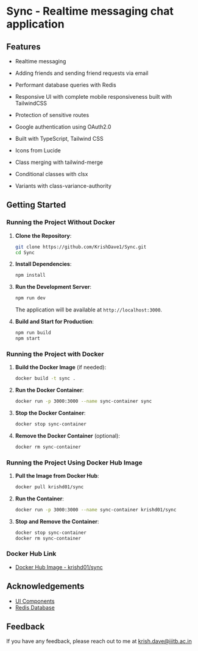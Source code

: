 # Sync - Realtime messaging chat application

## Features

- Realtime messaging
- Adding friends and sending friend requests via email
- Performant database queries with Redis
- Responsive UI with complete mobile responsiveness built with TailwindCSS
- Protection of sensitive routes
- Google authentication using OAuth2.0

- Built with TypeScript, Tailwind CSS
- Icons from Lucide

- Class merging with tailwind-merge
- Conditional classes with clsx
- Variants with class-variance-authority

## Getting Started

### **Running the Project Without Docker**

1. **Clone the Repository**:
   ```bash
   git clone https://github.com/KrishDave1/Sync.git
   cd Sync
   ```
   
2. **Install Dependencies**:
   ```bash
   npm install
   ```

3. **Run the Development Server**:
   ```bash
   npm run dev
   ```
   The application will be available at `http://localhost:3000`.

4. **Build and Start for Production**:
   ```bash
   npm run build
   npm start
   ```

### **Running the Project with Docker**

1. **Build the Docker Image** (if needed):
   ```bash
   docker build -t sync .
   ```

2. **Run the Docker Container**:
   ```bash
   docker run -p 3000:3000 --name sync-container sync
   ```

3. **Stop the Docker Container**:
   ```bash
   docker stop sync-container
   ```

4. **Remove the Docker Container** (optional):
   ```bash
   docker rm sync-container
   ```

### **Running the Project Using Docker Hub Image**

1. **Pull the Image from Docker Hub**:
   ```bash
   docker pull krishd01/sync
   ```

2. **Run the Container**:
   ```bash
   docker run -p 3000:3000 --name sync-container krishd01/sync
   ```

3. **Stop and Remove the Container**:
   ```bash
   docker stop sync-container
   docker rm sync-container
   ```

### **Docker Hub Link**
- [Docker Hub Image - krishd01/sync](https://hub.docker.com/r/krishd01/sync)

## Acknowledgements

- [UI Components](https://ui.shadcn.com/)
- [Redis Database](https://upstash.com/)

## Feedback

If you have any feedback, please reach out to me at krish.dave@iiitb.ac.in
